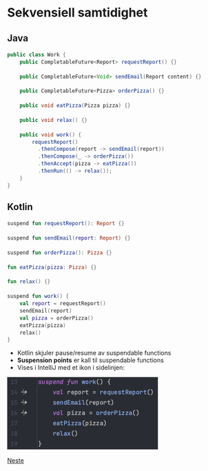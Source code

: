 # Sekvensiell samtidighet

## Java

```java
public class Work {
    public CompletableFuture<Report> requestReport() {}

    public CompletableFuture<Void> sendEmail(Report content) {}

    public CompletableFuture<Pizza> orderPizza() {}
    
    public void eatPizza(Pizza pizza) {}
  
    public void relax() {} 

    public void work() {
        requestReport()
          .thenCompose(report -> sendEmail(report))
          .thenCompose(_ -> orderPizza())
          .thenAccept(pizza -> eatPizza())
          .thenRun(() -> relax());
    }
}
```

## Kotlin

```kotlin
suspend fun requestReport(): Report {}

suspend fun sendEmail(report: Report) {}

suspend fun orderPizza(): Pizza {}

fun eatPizza(pizza: Pizza) {}

fun relax() {}

suspend fun work() {
    val report = requestReport()
    sendEmail(report)
    val pizza = orderPizza()
    eatPizza(pizza)
    relax()
}
```

- Kotlin skjuler pause/resume av suspendable functions
- **Suspension points** er kall til suspendable functions
- Vises i IntelliJ med et ikon i sidelinjen:

![Suspending icon in gutter](05b-img.png)

[Neste](06-kotlinx.md)
